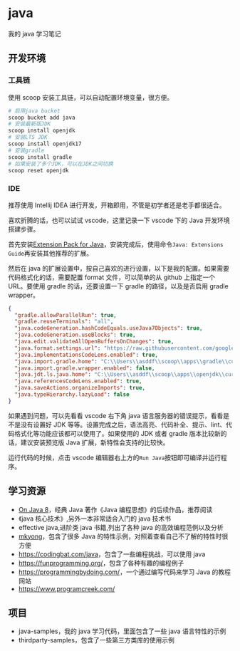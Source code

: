 # java

我的 java 学习笔记

## 开发环境

### 工具链

使用 scoop 安装工具链，可以自动配置环境变量，很方便。

```sh
# 启用java bucket
scoop bucket add java
# 安装最新版JDK
scoop install openjdk
# 安装LTS JDK
scoop install openjdk17
# 安装gradle
scoop install gradle
# 如果安装了多个JDK，可以在JDK之间切换
scoop reset openjdk
```

### IDE

推荐使用 Intellij IDEA 进行开发，开箱即用，不管是初学者还是老手都很适合。

喜欢折腾的话，也可以试试 vscode，这里记录一下 vscode 下的 Java 开发环境搭建步骤。

首先安装[Extension Pack for Java](https://marketplace.visualstudio.com/items?itemName=vscjava.vscode-java-pack)，安装完成后，使用命令`Java: Extensions Guide`再安装其他推荐的扩展。

然后在 java 的扩展设置中，按自己喜欢的进行设置，以下是我的配置。如果需要代码格式化的话，需要配置 format 文件，可以简单的从 github 上指定一个 URL。要使用 gradle 的话，还要设置一下 gradle 的路径，以及是否启用 gradle wrapper。

```json
{
  "gradle.allowParallelRun": true,
  "gradle.reuseTerminals": "all",
  "java.codeGeneration.hashCodeEquals.useJava7Objects": true,
  "java.codeGeneration.useBlocks": true,
  "java.edit.validateAllOpenBuffersOnChanges": true,
  "java.format.settings.url": "https://raw.githubusercontent.com/google/styleguide/gh-pages/eclipse-java-google-style.xml",
  "java.implementationsCodeLens.enabled": true,
  "java.import.gradle.home": "C:\\Users\\asddf\\scoop\\apps\\gradle\\current",
  "java.import.gradle.wrapper.enabled": false,
  "java.jdt.ls.java.home": "C:\\Users\\asddf\\scoop\\apps\\openjdk\\current",
  "java.referencesCodeLens.enabled": true,
  "java.saveActions.organizeImports": true,
  "java.typeHierarchy.lazyLoad": false
}
```

如果遇到问题，可以先看看 vscode 右下角 java 语言服务器的错误提示，看看是不是没有设置好 JDK 等等。设置完成之后，语法高亮、代码补全、提示、lint、代码格式化等功能应该都可以使用了。如果使用的 JDK 或者 gradle 版本比较新的话，建议安装预览版 Java 扩展，新特性会支持的比较快。

运行代码的时候，点击 vscode 编辑器右上方的`Run Java`按钮即可编译并运行程序。

## 学习资源

- [On Java 8](https://zyb0408.github.io/gitbooks/onjava8/)，经典 Java 著作《Java 编程思想》的后续作品，推荐阅读
- 《java 核心技术》,另外一本非常适合入门的 java 技术书
- effective java,进阶类 java 书籍,列出了各种 java 的高效编程范例以及分析
- [mkyong](https://mkyong.com/)，包含了很多 Java 的特性示例，对照着查看自己不了解的特性时很方便
- <https://codingbat.com/java>，包含了一些编程挑战，可以使用 java
- <https://funprogramming.org/>，包含了各种有趣的编程例子
- <https://programmingbydoing.com/>，一个通过编写代码来学习 Java 的教程网站
- <https://www.programcreek.com/>

## 项目

- java-samples，我的 java 学习代码，里面包含了一些 java 语言特性的示例
- thirdparty-samples，包含了一些第三方类库的使用示例
